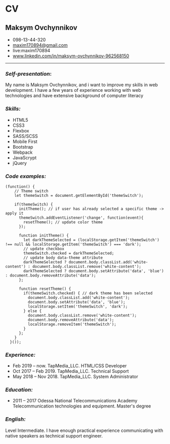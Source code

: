 # CV
## Maksym Ovchynnikov

* 098-13-44-320
* maxim170894@gmail.com
* live:maxim170894
* www.linkedin.com/in/maksym-ovchynnikov-962568150

***

### *Self-presentation*:
<p>My name is Maksym Ovchynnikov, and i want to improve my skills in web development. I have a few years of experience working with web technologies and have extensive background of computer literacy</p>

### *Skills:*
* HTML5
* CSS3
* Flexbox
* SASS/SCSS
* Mobile First
* Bootstrap
* Webpack
* JavaScrypt
* jQuery

### *Code examples:*
```
(function() {
    // Theme switch
    let themeSwitch = document.getElementById('themeSwitch');

    if(themeSwitch) {
      initTheme(); // if user has already selected a specific theme -> apply it
      themeSwitch.addEventListener('change', function(event){
        resetTheme(); // update color theme
      });

      function initTheme() {
        let darkThemeSelected = (localStorage.getItem('themeSwitch') !== null && localStorage.getItem('themeSwitch') === 'dark');
        // update checkbox
        themeSwitch.checked = darkThemeSelected;
        // update body data-theme attribute
        darkThemeSelected ? document.body.classList.add('white-content') : document.body.classList.remove('white-content');
        darkThemeSelected ? document.body.setAttribute('data', 'blue') : document.body.removeAttribute('data');
      };

      function resetTheme() {
        if(themeSwitch.checked) { // dark theme has been selected
          document.body.classList.add('white-content');
          document.body.setAttribute('data', 'blue');
          localStorage.setItem('themeSwitch', 'dark');
        } else {
          document.body.classList.remove('white-content');
          document.body.removeAttribute('data');
          localStorage.removeItem('themeSwitch');
        } 
      };
    }
  }());
  ```

### *Experience:*

* Feb 2019 – now. TapMedia_LLC. HTML/CSS Developer
* Oct 2017 – Feb 2019. TapMedia_LLC. Technical Support
* May 2018 – Nov 2018. TapMedia_LLC. System Administrator

### *Education:*

* 2011 – 2017 Odessa National
Telecommunications Academy
Telecommunication technologies
and equipment.
Master's degree

### *English:*

<p>Level Intermediate. I have enough practical experience communicating with native speakers as technical support engineer.</p>